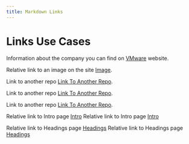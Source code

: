 ```yaml
---
title: Markdown Links
---
```


# Links Use Cases

Information about the company you can find on [VMware](https://www.vmware.com) website.

Relative link to an image on the site [Image](images/tn-workstation-pro-16.jpg).


Link to another repo [Link To Another Repo](/md2docs-testbed-copy/1intro.md).

Link to another repo [Link To Another Repo](/md2docs-testbed-copy/markdown/1intro.md).

Link to another repo [Link To Another Repo](/md2docs-testbed/text-file.txt).


Relative link to Intro page [Intro](1Intro.md)
Relative link to Intro page [Intro](1Intro.md)

Relative link to Headings page [Headings](2Headings.md)
Relative link to Headings page [Headings](2Headings.md)


